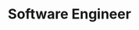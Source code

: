 ---
name: "Kevin Lopez"
title: "Software Engineer"
intro: "Building the Future of IoT, Crafting Immersive Game Experiences, and Developing Intelligent Applications."
detailedIntro: "Hello! I'm Kevin, a Software Engineer specializing in Internet of Things, Game Development, and Artificial Intelligence. I have a large catalog of projects I have completed solo or collaboratively. You can find some of my strongest projects here. I thrive from continuous learning and staying up to date with modern technologies without sacrificing robustness. When I'm not at my computer, I enjoy gaming, playing the sax, and spending time with my dog."
profileImage: "/images/portrait.png"
linkedInUrl: "https://linkedin.com/in/kevinxlopez"
githubUrl: "https://github.com/kevlopeztech"
emailAddress: "kevin.lopez.jobs@gmail.com"
---